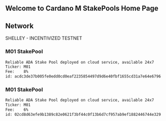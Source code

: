 ## Welcome to Cardano M StakePools Home Page

## Network
SHELLEY - INCENTIVIZED TESTNET

### M01 StakePool

```markdown
Reliable ADA Stake Pool deployed on cloud service, available 24x7
Ticker: M01
Fee:    8%
id: acdc3de37b005fe0edd0cd0eaf2235854497d9d6e40fbf1655cd31a7e64e6796
```

### M01 StakePool

```markdown
Reliable ADA Stake Pool deployed on cloud service, available 24x7
Ticker: M01
Fee:    6%
id: 02cd8d63efe9b1389c82e0621f3bf44c0f13b6d7cf957ab9ef1882446744e329
```
